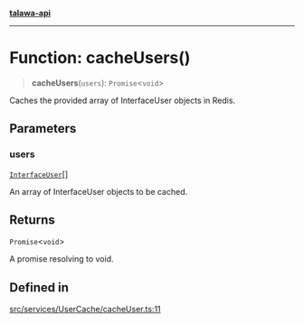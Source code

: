 [**talawa-api**](../../../../README.md)

***

# Function: cacheUsers()

> **cacheUsers**(`users`): `Promise`\<`void`\>

Caches the provided array of InterfaceUser objects in Redis.

## Parameters

### users

[`InterfaceUser`](../../../../models/User/interfaces/InterfaceUser.md)[]

An array of InterfaceUser objects to be cached.

## Returns

`Promise`\<`void`\>

A promise resolving to void.

## Defined in

[src/services/UserCache/cacheUser.ts:11](https://github.com/Suyash878/talawa-api/blob/e4413cec641a837926071678fed3c7f67234e31e/src/services/UserCache/cacheUser.ts#L11)
